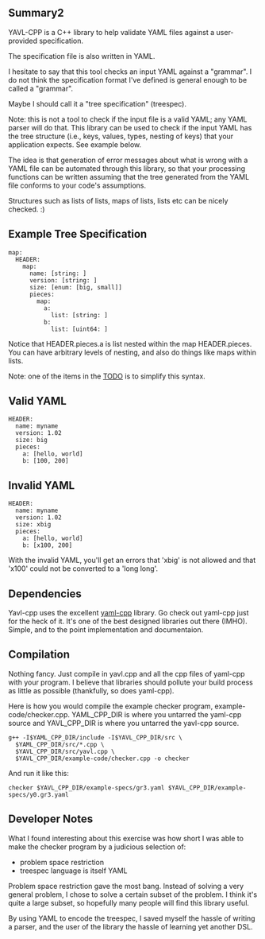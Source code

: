 ## Summary2 ##

YAVL-CPP is a C++ library to help validate YAML files
against a user-provided specification.

The specification file is also written in YAML.

I hesitate to say that this tool checks an input
YAML against a "grammar". I do not think the specification
format I've defined is general enough to be called a
"grammar".

Maybe I should call it a "tree specification" (treespec).

Note: this is not a tool to check if the input file is a valid
YAML; any YAML parser will do that. This library can be
used to check if the input YAML has the tree structure
(i.e., keys, values, types, nesting of keys) that your
application expects. See example below.

The idea is that generation of error messages about
what is wrong with a YAML file can be automated through
this library, so that your processing functions can be
written assuming that the tree generated from the YAML
file conforms to your code's assumptions.

Structures such as lists of lists, maps of lists,
lists etc can be nicely checked. :)

## Example Tree Specification ##

```
map:
  HEADER:
    map:
      name: [string: ]
      version: [string: ]
      size: [enum: [big, small]]
      pieces:
        map:
          a:
            list: [string: ]
          b:
            list: [uint64: ]
```

Notice that HEADER.pieces.a is list nested within
the map HEADER.pieces. You can have arbitrary levels
of nesting, and also do things like maps within lists.

Note: one of the items in the [TODO](http://code.google.com/p/yavl-cpp/source/browse/trunk/TODO) is to simplify this
syntax.

## Valid YAML ##

```
HEADER:
  name: myname
  version: 1.02
  size: big
  pieces:
    a: [hello, world]
    b: [100, 200]
```

## Invalid YAML ##

```
HEADER:
  name: myname
  version: 1.02
  size: xbig
  pieces:
    a: [hello, world]
    b: [x100, 200]
```

With the invalid YAML, you'll get an errors that 'xbig'
is not allowed and that 'x100' could not be converted to
a 'long long'.

## Dependencies ##

Yavl-cpp uses the excellent [yaml-cpp](http://code.google.com/p/yaml-cpp/) library. Go check
out yaml-cpp just for the heck of it. It's one of the
best designed libraries out there (IMHO). Simple, and to the
point implementation and documentaion.

## Compilation ##

Nothing fancy. Just compile in yavl.cpp and all the cpp files of
yaml-cpp with your program. I believe that libraries should pollute
your build process as little as possible (thankfully, so does
yaml-cpp).

Here is how you would compile the example checker program,
example-code/checker.cpp. YAML\_CPP\_DIR is where you
untarred the yaml-cpp source and YAVL\_CPP\_DIR is where
you untarred the yavl-cpp source.

```
g++ -I$YAML_CPP_DIR/include -I$YAVL_CPP_DIR/src \
  $YAML_CPP_DIR/src/*.cpp \
  $YAVL_CPP_DIR/src/yavl.cpp \
  $YAVL_CPP_DIR/example-code/checker.cpp -o checker
```

And run it like this:

```
checker $YAVL_CPP_DIR/example-specs/gr3.yaml $YAVL_CPP_DIR/example-specs/y0.gr3.yaml
```

## Developer Notes ##

What I found interesting about this exercise was how short I was
able to make the checker program by a judicious selection of:

  * problem space restriction
  * treespec language is itself YAML

Problem space restriction gave the most bang. Instead of
solving a very general problem, I chose to solve a certain
subset of the problem. I think it's quite a large subset,
so hopefully many people will find this library useful.

By using YAML to encode the treespec, I saved myself the
hassle of writing a parser, and the user of the library
the hassle of learning yet another DSL.